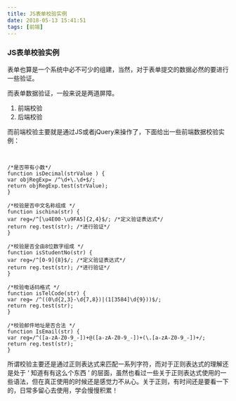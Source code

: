```yaml
---
title: JS表单校验实例
date: 2018-05-13 15:41:51
tags: [前端]
---
```


### JS表单校验实例

  表单也算是一个系统中必不可少的组建，当然，对于表单提交的数据必然的要进行一些验证。

而表单数据验证，一般来说是两道屏障。

1. 前端校验
2. 后端校验

  而前端校验主要就是通过JS或者jQuery来操作了，下面给出一些前端数据校验实例：

~~~


/*是否带有小数*/
function isDecimal(strValue ) {
var objRegExp= /^\d+\.\d+$/;
return objRegExp.test(strValue);
}

/*校验是否中文名称组成 */
function ischina(str) {
var reg=/^[\u4E00-\u9FA5]{2,4}$/; /*定义验证表达式*/
return reg.test(str); /*进行验证*/
}

/*校验是否全由8位数字组成 */
function isStudentNo(str) {
var reg=/^[0-9]{8}$/; /*定义验证表达式*/
return reg.test(str); /*进行验证*/
}

/*校验电话码格式 */
function isTelCode(str) {
var reg= /^((0\d{2,3}-\d{7,8})|(1[3584]\d{9}))$/;
return reg.test(str);
}

/*校验邮件地址是否合法 */
function IsEmail(str) {
var reg=/^([a-zA-Z0-9_-])+@([a-zA-Z0-9_-])+(\.[a-zA-Z0-9_-])+/;
return reg.test(str);
}

~~~

  所谓校验主要还是通过正则表达式来匹配一系列字符，而对于正则表达式的理解还是处于 ‘ 知道有有这么个东西 ’ 的层面，虽然也看过一些关于正则表达式使用的一些语法，但在真正使用的时候还是感觉力不从心。关于正则，有时间还是要看一下的，日常多留心去使用，学会慢慢积累！